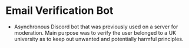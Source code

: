 # Email Verification Bot

- Asynchronous Discord bot that was previously used on a server for moderation. Main purpose was to verify the user belonged to a UK university as to keep out unwanted and potentially harmful principles. 
